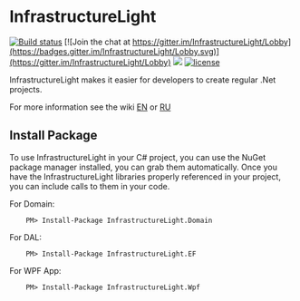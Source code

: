 # InfrastructureLight

[![Build status](https://ci.appveyor.com/api/projects/status/wobbmnlbukxejjgb?svg=true)](https://ci.appveyor.com/project/artemmatveev/infrastructurelight)
[![Join the chat at https://gitter.im/InfrastructureLight/Lobby](https://badges.gitter.im/InfrastructureLight/Lobby.svg)](https://gitter.im/InfrastructureLight/Lobby)
<a href="https://www.paypal.me/artemmatveev" title="Support project"><img src="https://img.shields.io/badge/Support%20project-paypal-brightgreen.svg"></a>
[![license](https://img.shields.io/github/license/artemmatveev/InfrastructureLight.svg?maxAge=2592000)](https://github.com/artemmatveev/InfrastructureLight/blob/master/LICENSE)

InfrastructureLight makes it easier for developers to create regular .Net projects.

For more information see the wiki [EN](https://github.com/artemmatveev/InfrastructureLight/wiki/EN) or [RU](https://github.com/artemmatveev/InfrastructureLight/wiki/RU)

## Install Package

To use InfrastructureLight in your C# project, you can use the NuGet package manager installed, you can grab them automatically. Once you have the InfrastructureLight libraries properly referenced in your project, you can include calls to them in your code.

For Domain:

```
    PM> Install-Package InfrastructureLight.Domain    
```

For DAL:

```
    PM> Install-Package InfrastructureLight.EF 
```

For WPF App:

```
    PM> Install-Package InfrastructureLight.Wpf    
```
